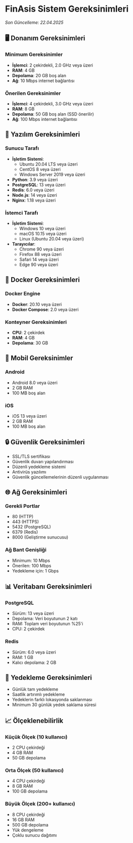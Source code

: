 # FinAsis Sistem Gereksinimleri

*Son Güncelleme: 22.04.2025*

## 🖥️ Donanım Gereksinimleri

### Minimum Gereksinimler
- **İşlemci**: 2 çekirdekli, 2.0 GHz veya üzeri
- **RAM**: 4 GB
- **Depolama**: 20 GB boş alan
- **Ağ**: 10 Mbps internet bağlantısı

### Önerilen Gereksinimler
- **İşlemci**: 4 çekirdekli, 3.0 GHz veya üzeri
- **RAM**: 8 GB
- **Depolama**: 50 GB boş alan (SSD önerilir)
- **Ağ**: 100 Mbps internet bağlantısı

## 💾 Yazılım Gereksinimleri

### Sunucu Tarafı
- **İşletim Sistemi**: 
  - Ubuntu 20.04 LTS veya üzeri
  - CentOS 8 veya üzeri
  - Windows Server 2019 veya üzeri
- **Python**: 3.9 veya üzeri
- **PostgreSQL**: 13 veya üzeri
- **Redis**: 6.0 veya üzeri
- **Node.js**: 14 veya üzeri
- **Nginx**: 1.18 veya üzeri

### İstemci Tarafı
- **İşletim Sistemi**:
  - Windows 10 veya üzeri
  - macOS 10.15 veya üzeri
  - Linux (Ubuntu 20.04 veya üzeri)
- **Tarayıcılar**:
  - Chrome 90 veya üzeri
  - Firefox 88 veya üzeri
  - Safari 14 veya üzeri
  - Edge 90 veya üzeri

## 🐳 Docker Gereksinimleri

### Docker Engine
- **Docker**: 20.10 veya üzeri
- **Docker Compose**: 2.0 veya üzeri

### Konteyner Gereksinimleri
- **CPU**: 2 çekirdek
- **RAM**: 4 GB
- **Depolama**: 30 GB

## 📱 Mobil Gereksinimler

### Android
- Android 8.0 veya üzeri
- 2 GB RAM
- 100 MB boş alan

### iOS
- iOS 13 veya üzeri
- 2 GB RAM
- 100 MB boş alan

## 🔒 Güvenlik Gereksinimleri

- SSL/TLS sertifikası
- Güvenlik duvarı yapılandırması
- Düzenli yedekleme sistemi
- Antivirüs yazılımı
- Güvenlik güncellemelerinin düzenli uygulanması

## 🌐 Ağ Gereksinimleri

### Gerekli Portlar
- 80 (HTTP)
- 443 (HTTPS)
- 5432 (PostgreSQL)
- 6379 (Redis)
- 8000 (Geliştirme sunucusu)

### Ağ Bant Genişliği
- Minimum: 10 Mbps
- Önerilen: 100 Mbps
- Yedekleme için: 1 Gbps

## 📊 Veritabanı Gereksinimleri

### PostgreSQL
- Sürüm: 13 veya üzeri
- Depolama: Veri boyutunun 2 katı
- RAM: Toplam veri boyutunun %25'i
- CPU: 2 çekirdek

### Redis
- Sürüm: 6.0 veya üzeri
- RAM: 1 GB
- Kalıcı depolama: 2 GB

## 🔄 Yedekleme Gereksinimleri

- Günlük tam yedekleme
- Saatlik artırımlı yedekleme
- Yedeklerin farklı lokasyonda saklanması
- Minimum 30 günlük yedek saklama süresi

## 📈 Ölçeklenebilirlik

### Küçük Ölçek (10 kullanıcı)
- 2 CPU çekirdeği
- 4 GB RAM
- 50 GB depolama

### Orta Ölçek (50 kullanıcı)
- 4 CPU çekirdeği
- 8 GB RAM
- 100 GB depolama

### Büyük Ölçek (200+ kullanıcı)
- 8 CPU çekirdeği
- 16 GB RAM
- 500 GB depolama
- Yük dengeleme
- Çoklu sunucu dağıtımı 